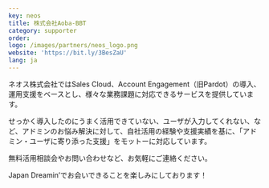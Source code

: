 ```yaml
---
key: neos
title: 株式会社Aoba-BBT
category: supporter
order: 
logo: /images/partners/neos_logo.png
website: 'https://bit.ly/3BesZaU'
lang: ja
---
```

ネオス株式会社ではSales Cloud、Account Engagement（旧Pardot）の導入、運用支援をベースとし、様々な業務課題に対応できるサービスを提供しています。

せっかく導入したのにうまく活用できていない、ユーザが入力してくれない、など、アドミンのお悩み解決に対して、自社活用の経験や支援実績を基に、「アドミン・ユーザに寄り添った支援」をモットーに対応しています。

無料活用相談会やお問い合わせなど、お気軽にご連絡ください。 

Japan Dreamin’でお会いできることを楽しみにしております！